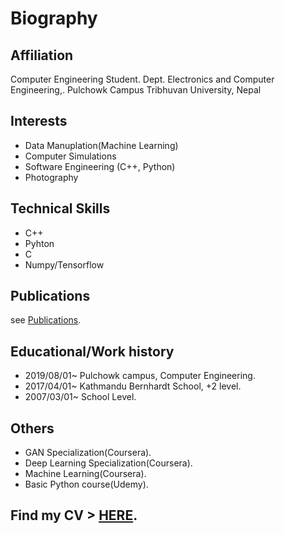 # Biography


## Affiliation

Computer Engineering Student.
Dept. Electronics and Computer Engineering,.
Pulchowk Campus
Tribhuvan University, Nepal

## Interests

- Data Manuplation(Machine Learning)
- Computer Simulations
- Software Engineering (C++, Python)
- Photography

## Technical Skills

- C++
- Pyhton
- C
- Numpy/Tensorflow


## Publications

see [Publications](/posts).

## Educational/Work history

- 2019/08/01~ Pulchowk campus, Computer Engineering.
- 2017/04/01~ Kathmandu Bernhardt School, +2 level.
- 2007/03/01~ School Level.

## Others

- GAN Specialization(Coursera).
- Deep Learning Specialization(Coursera).
- Machine Learning(Coursera).
- Basic Python course(Udemy).


## Find my CV > [HERE](/cv.pdf).


